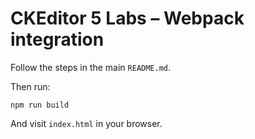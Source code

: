 CKEditor 5 Labs – Webpack integration
=====================================

Follow the steps in the main `README.md`.

Then run:

```
npm run build
```

And visit `index.html` in your browser.
